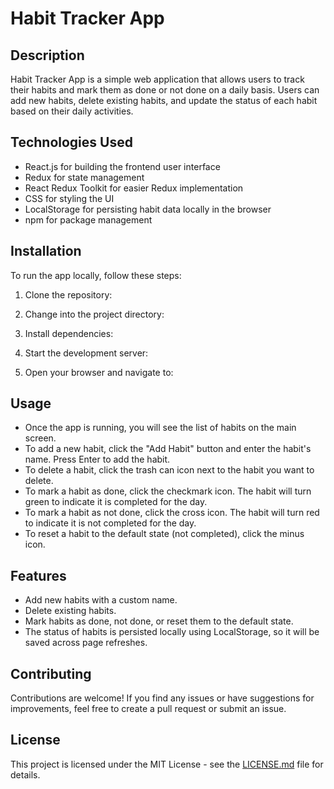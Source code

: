 # Habit Tracker App

## Description
Habit Tracker App is a simple web application that allows users to track their habits and mark them as done or not done on a daily basis. Users can add new habits, delete existing habits, and update the status of each habit based on their daily activities.

## Technologies Used
- React.js for building the frontend user interface
- Redux for state management
- React Redux Toolkit for easier Redux implementation
- CSS for styling the UI
- LocalStorage for persisting habit data locally in the browser
- npm for package management

## Installation
To run the app locally, follow these steps:

1. Clone the repository:

2. Change into the project directory:

3. Install dependencies:

4. Start the development server:

5. Open your browser and navigate to:

## Usage
- Once the app is running, you will see the list of habits on the main screen.
- To add a new habit, click the "Add Habit" button and enter the habit's name. Press Enter to add the habit.
- To delete a habit, click the trash can icon next to the habit you want to delete.
- To mark a habit as done, click the checkmark icon. The habit will turn green to indicate it is completed for the day.
- To mark a habit as not done, click the cross icon. The habit will turn red to indicate it is not completed for the day.
- To reset a habit to the default state (not completed), click the minus icon.

## Features
- Add new habits with a custom name.
- Delete existing habits.
- Mark habits as done, not done, or reset them to the default state.
- The status of habits is persisted locally using LocalStorage, so it will be saved across page refreshes.

## Contributing
Contributions are welcome! If you find any issues or have suggestions for improvements, feel free to create a pull request or submit an issue.

## License
This project is licensed under the MIT License - see the [LICENSE.md](LICENSE.md) file for details.
